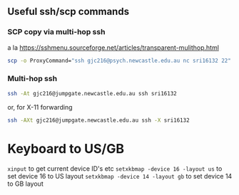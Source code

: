 

## Useful ssh/scp commands  

### SCP copy via multi-hop ssh

a la https://sshmenu.sourceforge.net/articles/transparent-mulithop.html

```bash
scp -o ProxyCommand="ssh gjc216@psych.newcastle.edu.au nc sri16132 22" gjc216@sri16132:/home/gavin/Analysis/VCFS2014/tbss/results/meanFA/A0370CA_FA_prep_warp_merged_masked_mean.nii ./meanFA.nii
```

### Multi-hop ssh
  
```bash
ssh -At gjc216@jumpgate.newcastle.edu.au ssh sri16132
```

or, for X-11 forwarding

```bash
ssh -AXt gjc216@jumpgate.newcastle.edu.au ssh -X sri16132
```

# Keyboard to US/GB

`xinput` to get current device ID's etc
`setxkbmap -device 16 -layout us` to set device 16 to US layout
`setxkbmap -device 14 -layout gb` to set device 14 to GB layout